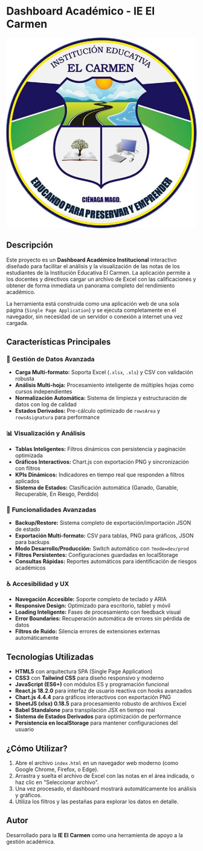# Dashboard Académico - IE El Carmen

![Escudo IE El Carmen](escudo-el-carmen.jpg)

## Descripción

Este proyecto es un **Dashboard Académico Institucional** interactivo diseñado para facilitar el análisis y la visualización de las notas de los estudiantes de la Institución Educativa El Carmen. La aplicación permite a los docentes y directivos cargar un archivo de Excel con las calificaciones y obtener de forma inmediata un panorama completo del rendimiento académico.

La herramienta está construida como una aplicación web de una sola página (`Single Page Application`) y se ejecuta completamente en el navegador, sin necesidad de un servidor o conexión a internet una vez cargada.

## Características Principales

### 🎯 **Gestión de Datos Avanzada**

-   **Carga Multi-formato:** Soporta Excel (`.xlsx`, `.xls`) y CSV con validación robusta
-   **Análisis Multi-hoja:** Procesamiento inteligente de múltiples hojas como cursos independientes
-   **Normalización Automática:** Sistema de limpieza y estructuración de datos con log de calidad
-   **Estados Derivados:** Pre-cálculo optimizado de `rowsArea` y `rowsAsignatura` para performance

### 📊 **Visualización y Análisis**

-   **Tablas Inteligentes:** Filtros dinámicos con persistencia y paginación optimizada
-   **Gráficos Interactivos:** Chart.js con exportación PNG y sincronización con filtros
-   **KPIs Dinámicos:** Indicadores en tiempo real que responden a filtros aplicados
-   **Sistema de Estados:** Clasificación automática (Ganado, Ganable, Recuperable, En Riesgo, Perdido)

### 🔧 **Funcionalidades Avanzadas**

-   **Backup/Restore:** Sistema completo de exportación/importación JSON de estado
-   **Exportación Multi-formato:** CSV para tablas, PNG para gráficos, JSON para backups
-   **Modo Desarrollo/Producción:** Switch automático con `?mode=dev/prod`
-   **Filtros Persistentes:** Configuraciones guardadas en localStorage
-   **Consultas Rápidas:** Reportes automáticos para identificación de riesgos académicos

### ♿ **Accesibilidad y UX**

-   **Navegación Accesible:** Soporte completo de teclado y ARIA
-   **Responsive Design:** Optimizado para escritorio, tablet y móvil
-   **Loading Inteligente:** Fases de procesamiento con feedback visual
-   **Error Boundaries:** Recuperación automática de errores sin pérdida de datos
-   **Filtros de Ruido:** Silencia errores de extensiones externas automáticamente

## Tecnologías Utilizadas

-   **HTML5** con arquitectura SPA (Single Page Application)
-   **CSS3** con **Tailwind CSS** para diseño responsivo y moderno
-   **JavaScript (ES6+)** con módulos ES y programación funcional
-   **React.js 18.2.0** para interfaz de usuario reactiva con hooks avanzados
-   **Chart.js 4.4.4** para gráficos interactivos con exportación PNG
-   **SheetJS (xlsx) 0.18.5** para procesamiento robusto de archivos Excel
-   **Babel Standalone** para transpilación JSX en tiempo real
-   **Sistema de Estados Derivados** para optimización de performance
-   **Persistencia en localStorage** para mantener configuraciones del usuario

## ¿Cómo Utilizar?

1.  Abre el archivo `index.html` en un navegador web moderno (como Google Chrome, Firefox, o Edge).
2.  Arrastra y suelta el archivo de Excel con las notas en el área indicada, o haz clic en "Seleccionar archivo".
3.  Una vez procesado, el dashboard mostrará automáticamente los análisis y gráficos.
4.  Utiliza los filtros y las pestañas para explorar los datos en detalle.

## Autor

Desarrollado para la **IE El Carmen** como una herramienta de apoyo a la gestión académica.
